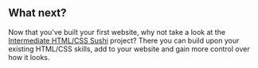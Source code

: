 ## What next?

Now that you've built your first website, why not take a look at the [Intermediate HTML/CSS Sushi](https://projects.raspberrypi.org/en/projects/cd-intermediate-html-css-sushi/) project? There you can build upon your existing HTML/CSS skills, add to your website and gain more control over how it looks.

